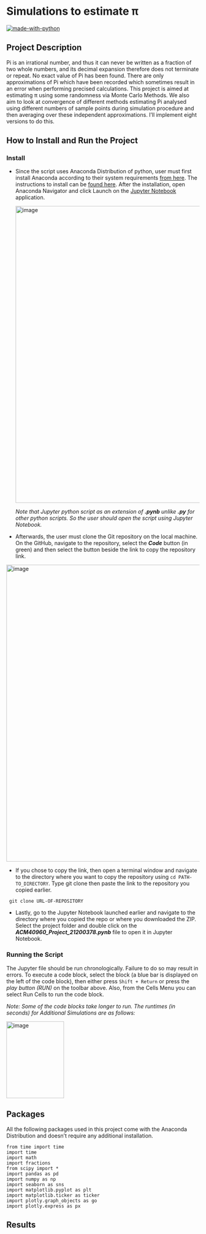 # Simulations to estimate π
[![made-with-python](https://img.shields.io/badge/python-3.8.8-blue)](https://www.python.org/)
## Project Description
Pi is an irrational number, and thus it can never be written as a fraction of two whole numbers, and its decimal expansion therefore does not terminate or repeat. No exact value of Pi has been found. There are only approximations of Pi which have been recorded which sometimes result in an error when performing precised calculations. This project is aimed at estimating π using some randomness via Monte Carlo Methods. We also aim to look at convergence of different methods estimating Pi analysed using different numbers of sample points during simulation procedure and then averaging over these independent approximations. I’ll implement eight versions to do this.

## How to Install and Run the Project

### Install

* Since the script uses Anaconda Distribution of python, user must first install Anaconda according to their system requirements [from here](https://www.anaconda.com/products/distribution). The instructions to install can be [found here](https://docs.anaconda.com/anaconda/install/#). After the installation, open Anaconda Navigator and click Launch on the [Jupyter Notebook](https://docs.jupyter.org/en/latest/) application.
  
  <img width="773" alt="image" src="https://user-images.githubusercontent.com/105721523/180783465-7d3752a8-66ce-45b6-b845-9143029e197f.png">
  
  *Note that Jupyter python script as an extension of **.pynb** unlike **.py** for other python scripts. So the user should open the script using Jupyter Notebook.*

* Afterwards, the user must clone the Git repository on the local machine. On the GitHub, navigate to the repository, select the ***Code*** button (in green) and then select the button beside the link to copy the repository link.

 <img width="773" alt="image" src="https://user-images.githubusercontent.com/105721523/180784692-7e05de36-1c07-4865-b71b-e68ed54dab46.png">
 
 * If you chose to copy the link, then open a terminal window and navigate to the directory where you want to copy the repository using `cd PATH-TO_DIRECTORY`. Type git clone then paste the link to the repository you copied earlier.
 
  ```
   git clone URL-OF-REPOSITORY
  ```
  
  * Lastly, go to the Jupyter Notebook launched earlier and navigate to the directory where you copied the repo or where you downloaded the ZIP. Select the project folder and double click on the ***ACM40960_Project_21200378.pynb*** file to open it in Jupyter Notebook.


### Running the Script

The Jupyter file should be run chronologically. Failure to do so may result in errors. To execute a code block, select the block (a blue bar is displayed on the left of the code block), then either press `Shift + Return` or press the *play button (RUN)* on the toolbar above. Also, from the Cells Menu you can select Run Cells to run the code block.

*Note: Some of the code blocks take longer to run. The runtimes (in seconds) for Additional Simulations are as follows:*

   <img width="150" height = "200" alt="image" src="https://user-images.githubusercontent.com/105721523/180786323-a15dfb66-13f3-44d6-a63d-30318840c057.png">

## Packages

All the following packages used in this project come with the Anaconda Distribution and doesn’t require any additional installation.

```
from time import time
import time
import math
import fractions
from scipy import *
import pandas as pd
import numpy as np
import seaborn as sns
import matplotlib.pyplot as plt
import matplotlib.ticker as ticker
import plotly.graph_objects as go
import plotly.express as px
```

## Results




